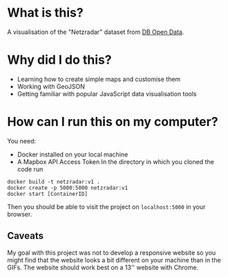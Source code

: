 # What is this?
A visualisation of the "Netzradar" dataset from [DB Open Data](http://data.deutschebahn.com/dataset/data-netzradar).

# Why did I do this?
- Learning how to create simple maps and customise them
- Working with GeoJSON
- Getting familiar with popular JavaScript data visualisation tools

# How can I run this on my computer?
You need:
* Docker installed on your local machine
* A Mapbox API Access Token
In the directory in which you cloned the code run
```
docker build -t netzradar:v1 .
docker create -p 5000:5000 netzradar:v1
docker start [ContainerID]
```
Then you should be able to visit the project on `localhost:5000` in your browser.

## Caveats
My goal with this project was not to develop a responsive website so you might find that the website looks a bit
different on your machine than in the GIFs. The website should work best on a 13'' website with Chrome.
